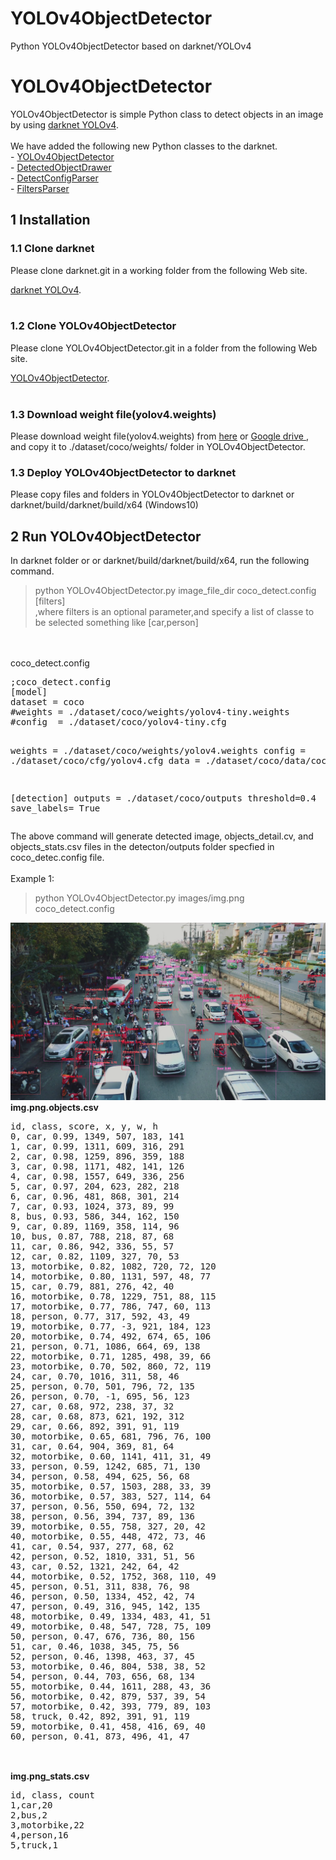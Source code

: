 # YOLOv4ObjectDetector
Python YOLOv4ObjectDetector based on darknet/YOLOv4



<h1> YOLOv4ObjectDetector</h1>
YOLOv4ObjectDetector is simple Python class to detect objects in an image by using
<a href="https://github.com/AlexeyAB/darknet">darknet YOLOv4</a>.<br>
<br>
 We have added the following new Python classes to the darknet.<br>
- <a href="./YOLOv4ObjectDetector.py">YOLOv4ObjectDetector</a><br>
- <a href="./DetectedObjectDrawer.py">DetectedObjectDrawer</a><br>
- <a href="./DetectConfigParser.py">DetectConfigParser</a><br>
- <a href="./FiltersParser.py">FiltersParser</a><br>


<h2>
1 Installation
</h2>
<h3>
1.1 Clone darknet
</h3>
Please clone darknet.git in a working folder from the following Web site.<br>

<a href="https://github.com/AlexeyAB/darknet">darknet YOLOv4</a>.<br>
<br>
<h3>
1.2 Clone YOLOv4ObjectDetector
</h3>
Please clone YOLOv4ObjectDetector.git in a folder from the following Web site.<br>

<a href="https://github.com/atlan-antillia/YOLOv4ObjectDetector">YOLOv4ObjectDetector</a>.<br>
<br>

<h3>
1.3 Download weight file(yolov4.weights)
</h3>
Please download weight file(yolov4.weights) from <a href="https://github.com/AlexeyAB/darknet/releases/download/darknet_yolo_v3_optimal/yolov4.weights">here</a>
or <a href="https://drive.google.com/open?id=1cewMfusmPjYWbrnuJRuKhPMwRe_b9PaT">Google drive </a>, and copy it to
 ./dataset/coco/weights/ folder in YOLOv4ObjectDetector.
<br>

<h3>
1.3 Deploy YOLOv4ObjectDetector to darknet
</h3>
Please copy files and folders in YOLOv4ObjectDetector to darknet or darknet/build/darknet/build/x64 (Windows10)



<h2>
2 Run YOLOv4ObjectDetector
</h2>

In darknet folder or or darknet/build/darknet/build/x64, run the following command.<br>

>python YOLOv4ObjectDetector.py image_file_dir coco_detect.config [filters]<br>
,where filters is an optional parameter,and specify a list of classe to be selected something like [car,person]

<br>

<br>
coco_detect.config<br>
<pre>
;coco_detect.config
[model]
dataset = coco
#weights = ./dataset/coco/weights/yolov4-tiny.weights
#config  = ./dataset/coco/yolov4-tiny.cfg

weights = ./dataset/coco/weights/yolov4.weights
config  = ./dataset/coco/cfg/yolov4.cfg
data    = ./dataset/coco/data/coco.data

[detection]
outputs   = ./dataset/coco/outputs
threshold=0.4
save_labels= True
</pre>

The above command will generate detected image, objects_detail.cv, and objects_stats.csv files
in the detecton/outputs folder specfied in coco_detec.config file.
<br>
<br>
Example 1:<br>

>python YOLOv4ObjectDetector.py images/img.png coco_detect.config

<img src="./dataset/coco/outputs/img.png">
<br>

<b>
img.png.objects.csv
</b>
<pre>
id, class, score, x, y, w, h
0, car, 0.99, 1349, 507, 183, 141
1, car, 0.99, 1311, 609, 316, 291
2, car, 0.98, 1259, 896, 359, 188
3, car, 0.98, 1171, 482, 141, 126
4, car, 0.98, 1557, 649, 336, 256
5, car, 0.97, 204, 623, 282, 218
6, car, 0.96, 481, 868, 301, 214
7, car, 0.93, 1024, 373, 89, 99
8, bus, 0.93, 586, 344, 162, 150
9, car, 0.89, 1169, 358, 114, 96
10, bus, 0.87, 788, 218, 87, 68
11, car, 0.86, 942, 336, 55, 57
12, car, 0.82, 1109, 327, 70, 53
13, motorbike, 0.82, 1082, 720, 72, 120
14, motorbike, 0.80, 1131, 597, 48, 77
15, car, 0.79, 881, 276, 42, 40
16, motorbike, 0.78, 1229, 751, 88, 115
17, motorbike, 0.77, 786, 747, 60, 113
18, person, 0.77, 317, 592, 43, 49
19, motorbike, 0.77, -3, 921, 184, 123
20, motorbike, 0.74, 492, 674, 65, 106
21, person, 0.71, 1086, 664, 69, 138
22, motorbike, 0.71, 1285, 498, 39, 66
23, motorbike, 0.70, 502, 860, 72, 119
24, car, 0.70, 1016, 311, 58, 46
25, person, 0.70, 501, 796, 72, 135
26, person, 0.70, -1, 695, 56, 123
27, car, 0.68, 972, 238, 37, 32
28, car, 0.68, 873, 621, 192, 312
29, car, 0.66, 892, 391, 91, 119
30, motorbike, 0.65, 681, 796, 76, 100
31, car, 0.64, 904, 369, 81, 64
32, motorbike, 0.60, 1141, 411, 31, 49
33, person, 0.59, 1242, 685, 71, 130
34, person, 0.58, 494, 625, 56, 68
35, motorbike, 0.57, 1503, 288, 33, 39
36, motorbike, 0.57, 383, 527, 114, 64
37, person, 0.56, 550, 694, 72, 132
38, person, 0.56, 394, 737, 89, 136
39, motorbike, 0.55, 758, 327, 20, 42
40, motorbike, 0.55, 448, 472, 73, 46
41, car, 0.54, 937, 277, 68, 62
42, person, 0.52, 1810, 331, 51, 56
43, car, 0.52, 1321, 242, 64, 42
44, motorbike, 0.52, 1752, 368, 110, 49
45, person, 0.51, 311, 838, 76, 98
46, person, 0.50, 1334, 452, 42, 74
47, person, 0.49, 316, 945, 142, 135
48, motorbike, 0.49, 1334, 483, 41, 51
49, motorbike, 0.48, 547, 728, 75, 109
50, person, 0.47, 676, 736, 80, 156
51, car, 0.46, 1038, 345, 75, 56
52, person, 0.46, 1398, 463, 37, 45
53, motorbike, 0.46, 804, 538, 38, 52
54, person, 0.44, 703, 656, 68, 134
55, motorbike, 0.44, 1611, 288, 43, 36
56, motorbike, 0.42, 879, 537, 39, 54
57, motorbike, 0.42, 393, 779, 89, 103
58, truck, 0.42, 892, 391, 91, 119
59, motorbike, 0.41, 458, 416, 69, 40
60, person, 0.41, 873, 496, 41, 47

</pre>

<br>
<b>
img.png_stats.csv
</b>

<pre>
id, class, count
1,car,20
2,bus,2
3,motorbike,22
4,person,16
5,truck,1

</pre>
